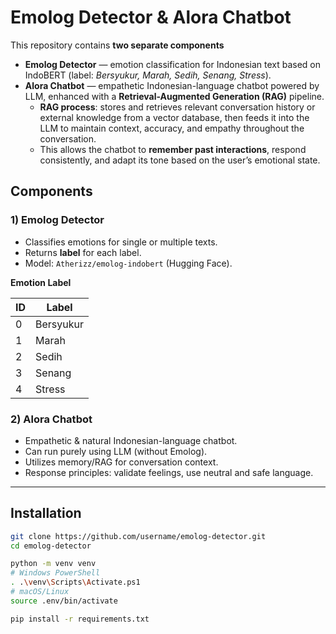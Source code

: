 # Emolog Detector & Alora Chatbot

This repository contains **two separate components**

* **Emolog Detector** — emotion classification for Indonesian text based on IndoBERT (label: *Bersyukur, Marah, Sedih, Senang, Stress*).
* **Alora Chatbot** — empathetic Indonesian-language chatbot powered by LLM, enhanced with a **Retrieval-Augmented Generation (RAG)** pipeline.
  * **RAG process**: stores and retrieves relevant conversation history or external knowledge from a vector database, then feeds it into the LLM to maintain context, accuracy, and empathy throughout the conversation.
  * This allows the chatbot to **remember past interactions**, respond consistently, and adapt its tone based on the user’s emotional state.

## Components

### 1) Emolog Detector

* Classifies emotions for single or multiple texts.
* Returns **label** for each label.
* Model: `Atherizz/emolog-indobert` (Hugging Face).

**Emotion Label**

| ID | Label     |
| -- | --------- |
| 0  | Bersyukur |
| 1  | Marah     |
| 2  | Sedih     |
| 3  | Senang    |
| 4  | Stress    |

### 2) Alora Chatbot

* Empathetic & natural Indonesian-language chatbot.
* Can run purely using LLM (without Emolog).
* Utilizes memory/RAG for conversation context.
* Response principles: validate feelings, use neutral and safe language.

---

## Installation

```bash
git clone https://github.com/username/emolog-detector.git
cd emolog-detector

python -m venv venv
# Windows PowerShell
. .\venv\Scripts\Activate.ps1
# macOS/Linux
source .env/bin/activate

pip install -r requirements.txt
